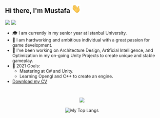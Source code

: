 ## Hi there, I'm Mustafa <img src="https://raw.githubusercontent.com/ABSphreak/ABSphreak/master/gifs/Hi.gif" width="30px">

[<img src="https://img.shields.io/badge/linkedin-%230077B5.svg?&style=for-the-badge&logo=linkedin&logoColor=white" />][linkedin]
[<img src ="https://img.shields.io/badge/Website-%23.svg?&style=for-the-badge&logo=&logoColor=white%22">][website]

- 🎓 I am currently in my senior year at Istanbul University.
- 🌱 I am hardworking and ambitious individual with a great passion for game development.
- 👯 I've been working on Architecture Design, Artificial Intelligence, and Optimization in my on-going Unity Projects to create unique and stable gameplay.
- 🥅 2021 Goals:
   - Mastering at C# and Unity.
   - Learning Opengl and C++ to create an engine.
- [Download my CV](https://github.com/MustafaMese/MustafaMese/blob/master/MustafaCV.pdf)

</br>

<p align="center">
 <img src = "https://github-readme-stats.vercel.app/api?username=MustafaMese&show_icons=true&count_private=true&hide=contribs,issues&theme=radical&line_height=25">
</p>
<p align="center">
 <img  src="https://github-readme-stats.vercel.app/api/top-langs/?username=MustafaMese&layout=compact&theme=radical&hide=html,css" alt="My Top Langs" />
</p>

[website]: https://mustafamese.github.io/
[linkedin]: https://www.linkedin.com/in/mustafa-me%C5%9Fe-567156151/
